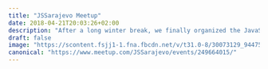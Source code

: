 ```yaml
---
title: "JSSarajevo Meetup"
date: 2018-04-21T20:03:26+02:00
description: "After a long winter break, we finally organized the JavaScript Meetup in Sarajevo once again. I spoke about Serverless and Node.js, and how they <3 each other."
draft: false
image: "https://scontent.fsjj1-1.fna.fbcdn.net/v/t31.0-8/30073129_944755909035834_4183769444144977896_o.jpg?_nc_cat=109&_nc_ht=scontent.fsjj1-1.fna&oh=fd5841c31af57ffbc330ab643082eb82&oe=5C559BF7"
canonical: "https://www.meetup.com/JSSarajevo/events/249664015/"
---
```

